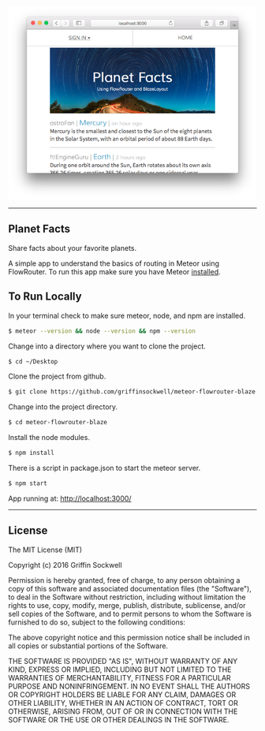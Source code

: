 ![screenshot](screenshot.png)

---

## Planet Facts

Share facts about your favorite planets.

A simple app to understand the basics of routing in Meteor using FlowRouter. To run this app make sure you have Meteor [installed](https://www.meteor.com/install).

## To Run Locally

In your terminal check to make sure meteor, node, and npm are installed.
```bash
$ meteor --version && node --version && npm --version
```

Change into a directory where you want to clone the project.
```bash
$ cd ~/Desktop
```

Clone the project from github.
```bash
$ git clone https://github.com/griffinsockwell/meteor-flowrouter-blaze.git
```

Change into the project directory.
```bash
$ cd meteor-flowrouter-blaze
```

Install the node modules.
```bash
$ npm install
```

There is a script in package.json to start the meteor server.
```bash
$ npm start
```

App running at: [http://localhost:3000/](http://localhost:3000/)

---

## License

The MIT License (MIT)

Copyright (c) 2016 Griffin Sockwell

Permission is hereby granted, free of charge, to any person obtaining a copy of this software and associated documentation files (the "Software"), to deal in the Software without restriction, including without limitation the rights to use, copy, modify, merge, publish, distribute, sublicense, and/or sell copies of the Software, and to permit persons to whom the Software is furnished to do so, subject to the following conditions:

The above copyright notice and this permission notice shall be included in all copies or substantial portions of the Software.

THE SOFTWARE IS PROVIDED "AS IS", WITHOUT WARRANTY OF ANY KIND, EXPRESS OR IMPLIED, INCLUDING BUT NOT LIMITED TO THE WARRANTIES OF MERCHANTABILITY, FITNESS FOR A PARTICULAR PURPOSE AND NONINFRINGEMENT. IN NO EVENT SHALL THE AUTHORS OR COPYRIGHT HOLDERS BE LIABLE FOR ANY CLAIM, DAMAGES OR OTHER LIABILITY, WHETHER IN AN ACTION OF CONTRACT, TORT OR OTHERWISE, ARISING FROM, OUT OF OR IN CONNECTION WITH THE SOFTWARE OR THE USE OR OTHER DEALINGS IN THE SOFTWARE.
